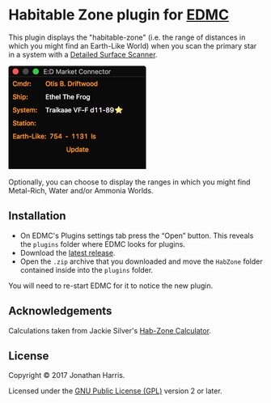 # Habitable Zone plugin for [EDMC](https://github.com/Marginal/EDMarketConnector/wiki)

This plugin displays the "habitable-zone" (i.e. the range of distances in which you might find an Earth-Like World) when you scan the primary star in a system with a [Detailed Surface Scanner](http://elite-dangerous.wikia.com/wiki/Detailed_Surface_Scanner).

![Screenshot](img/screenie.png)

Optionally, you can choose to display the ranges in which you might find Metal-Rich, Water and/or Ammonia Worlds.

## Installation

* On EDMC's Plugins settings tab press the “Open” button. This reveals the `plugins` folder where EDMC looks for plugins.
* Download the [latest release](https://github.com/Marginal/HabZone/releases/latest).
* Open the `.zip` archive that you downloaded and move the `HabZone` folder contained inside into the `plugins` folder.

You will need to re-start EDMC for it to notice the new plugin.

## Acknowledgements

Calculations taken from Jackie Silver's [Hab-Zone Calculator](https://forums.frontier.co.uk/showthread.php?p=5452081).

## License

Copyright © 2017 Jonathan Harris.

Licensed under the [GNU Public License (GPL)](http://www.gnu.org/licenses/gpl-2.0.html) version 2 or later.
